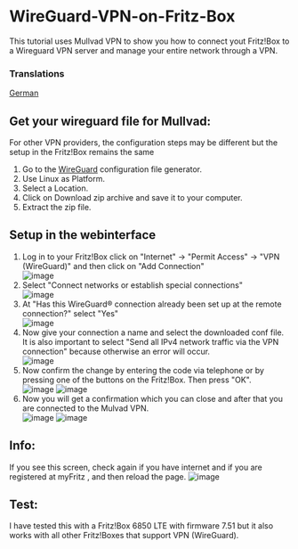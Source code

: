 # WireGuard-VPN-on-Fritz-Box
This tutorial uses Mullvad VPN to show you how to connect yout Fritz!Box to a Wireguard VPN server and manage your entire network through a VPN.

### Translations
[German](https://github.com/DedBash/Mullvad-VPN-on-Fritz-Box/blob/main/german.md)

## Get your wireguard file for Mullvad:
For other VPN providers, the configuration steps may be different but the setup in the Fritz!Box remains the same<br>

1. Go to the [WireGuard](https://mullvad.net/de/account/#/wireguard-config) configuration file generator.<br>
2. Use Linux as Platform.<br>
3. Select a Location.<br>
4. Click on Download zip archive and save it to your computer.<br>
5. Extract the zip file.<br>

## Setup in the webinterface
1. Log in to your Fritz!Box click on "Internet" -> "Permit Access"  -> "VPN (WireGuard)" and then click on "Add Connection"<br>
![image](https://user-images.githubusercontent.com/79027536/236583105-372c30d5-8532-465a-b5fd-807389c96758.png)
2. Select "Connect networks or establish special connections"<br>
![image](https://user-images.githubusercontent.com/79027536/236583174-90aba2f1-1a8b-4f96-91c1-d4b5af232faa.png)
3. At "Has this WireGuard® connection already been set up at the remote connection?" select "Yes"<br>
![image](https://user-images.githubusercontent.com/79027536/236583267-418e98f6-b6ba-4b5e-947b-8bedb58ae444.png)
4. Now give your connection a name and select the downloaded conf file. It is also important to select "Send all IPv4 network traffic via the VPN connection" because otherwise an error will occur.<br>
![image](https://user-images.githubusercontent.com/79027536/236583410-e775b379-a560-4c03-b3ba-dae891c4e100.png)
5. Now confirm the change by entering the code via telephone or by pressing one of the buttons on the Fritz!Box. Then press "OK". <br>
![image](https://user-images.githubusercontent.com/79027536/236583577-aa86b100-0856-4471-bb6f-c422b26407a1.png)
![image](https://user-images.githubusercontent.com/79027536/236583586-13447829-4b2b-45d5-bf21-9656310f21ea.png)
6. Now you will get a confirmation which you can close and after that you are connected to the Mulvad VPN.<br>
![image](https://user-images.githubusercontent.com/79027536/236583650-92fb0fdf-c0d1-4c7c-8755-a8104383fd09.png)
![image](https://user-images.githubusercontent.com/79027536/236583763-4d1687e1-21b9-433a-8a64-3311d2bad684.png)

## Info:
If you see this screen, check again if you have internet and if you are registered at myFritz , and then reload the page. 
![image](https://user-images.githubusercontent.com/79027536/236584344-a9027a75-f8de-4d4a-994e-9fd7f44419f7.png)

## Test:
I have tested this with a Fritz!Box 6850 LTE with firmware 7.51 but it also works with all other Fritz!Boxes that support VPN (WireGuard).




